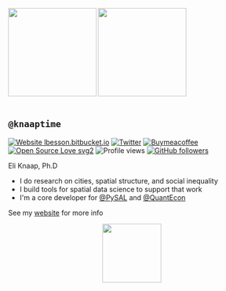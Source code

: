 <div>
<img src=https://knaaptime.com/images/ek_logo_alt.png height=180rem align=left> <img align=center height="180em" src="https://github-readme-stats.vercel.app/api?username=knaaptime&show_icons=true&hide_border=true&&count_private=true&include_all_commits=true" />
</div>
<br>

## `@knaaptime`


[![Website lbesson.bitbucket.io](https://img.shields.io/website-up-down-green-red/https/lbesson.bitbucket.io.svg)](https://lbesson.bitbucket.io/)
[![Twitter](https://badgen.net/badge/icon/twitter?icon=twitter&label)](https://twitter.com/knaaptime)
[![Buymeacoffee](https://badgen.net/badge/icon/buymeacoffee?icon=buymeacoffee&label)](https://www.buymeacoffee.com/ekoF)
[![Open Source Love svg2](https://badges.frapsoft.com/os/v2/open-source.svg?v=103)](".")
![Profile views](https://gpvc.arturio.dev/knaaptime)
[![GitHub followers](https://img.shields.io/github/followers/knaaptime.svg?style=social&label=Follow&maxAge=2592000)](https://github.com/knaaptime?tab=followers)

Eli Knaap, Ph.D

- I do research on cities, spatial structure, and social inequality
- I build tools for spatial data science to support that work
- I'm a core developer for [@PySAL](https://pysal.org) and [@QuantEcon](https://quantecon.org/)


See my [website](knaaptime.com) for more info

<!--

[![Readme Card](https://github-readme-stats.vercel.app/api/pin/?username=spatialucr&repo=geosnap)](https://github.com/anuraghazra/github-readme-stats)

[![Readme Card](https://github-readme-stats.vercel.app/api/pin/?username=pysal&repo=segregation)](https://github.com/anuraghazra/github-readme-stats)

[![Readme Card](https://github-readme-stats.vercel.app/api/pin/?username=pysal&repo=tobler)](https://github.com/anuraghazra/github-readme-stats)

[![Readme Card](https://github-readme-stats.vercel.app/api/pin/?username=pysal&repo=spopt)](https://github.com/anuraghazra/github-readme-stats)

[![Readme Card](https://github-readme-stats.vercel.app/api/pin/?username=quantecon&repo=rvlib)](https://github.com/anuraghazra/github-readme-stats)

[![Readme Card](https://github-readme-stats.vercel.app/api/pin/?username=knaaptime&repo=mandown)](https://github.com/anuraghazra/github-readme-stats)

[![Readme Card](https://github-readme-stats.vercel.app/api/pin/?username=knaaptime&repo=mandown)](https://github.com/anuraghazra/github-readme-stats)

[![Readme Card](https://github-readme-stats.vercel.app/api/pin/?username=cenpy-devs&repo=cenpy)](https://github.com/anuraghazra/github-readme-stats)

-->

<img src=https://knaaptime.com/images/chi_line.jpg height=120rem style="display: block;
  margin-left: auto;
  margin-right: auto;">

